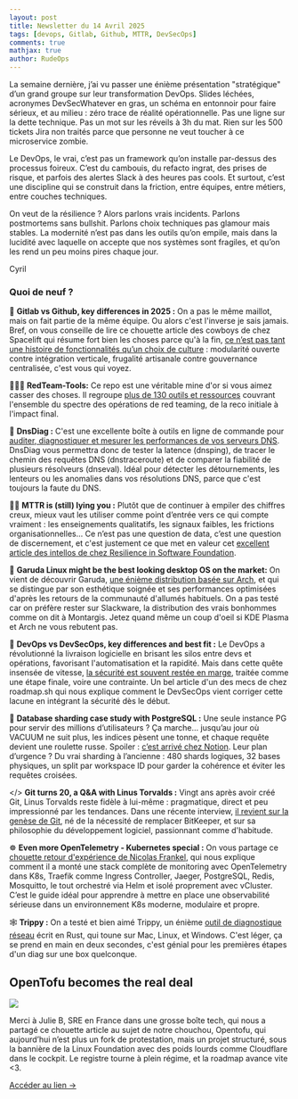 ```yaml
---
layout: post
title: Newsletter du 14 Avril 2025
tags: [devops, Gitlab, Github, MTTR, DevSecOps]
comments: true
mathjax: true
author: RudeOps
---
```

La semaine dernière, j’ai vu passer une énième présentation "stratégique" d’un grand groupe sur leur transformation DevOps. Slides léchées, acronymes DevSecWhatever en gras, un schéma en entonnoir pour faire sérieux, et au milieu : zéro trace de réalité opérationnelle. Pas une ligne sur la dette technique. Pas un mot sur les réveils à 3h du mat. Rien sur les 500 tickets Jira non traités parce que personne ne veut toucher à ce microservice zombie.

Le DevOps, le vrai, c’est pas un framework qu’on installe par-dessus des processus foireux. C’est du cambouis, du refacto ingrat, des prises de risque, et parfois des alertes Slack à des heures pas cools. Et surtout, c’est une discipline qui se construit dans la friction, entre équipes, entre métiers, entre couches techniques.

On veut de la résilience ? Alors parlons vrais incidents. Parlons postmortems sans bullshit. Parlons choix techniques pas glamour mais stables. La modernité n’est pas dans les outils qu’on empile, mais dans la lucidité avec laquelle on accepte que nos systèmes sont fragiles, et qu’on les rend un peu moins pires chaque jour.  

Cyril  

### Quoi de neuf ?

🦊 **Gitlab vs Github, key differences in 2025 :** On a pas le même maillot, mais on fait partie de la même équipe. Ou alors c'est l'inverse je sais jamais. Bref, on vous conseille de lire ce chouette article des cowboys de chez Spacelift qui résume fort bien les choses parce qu'à la fin, [ce n’est pas tant une histoire de fonctionnalités qu’un choix de culture](https://spacelift.io/blog/gitlab-vs-github) : modularité ouverte contre intégration verticale, frugalité artisanale contre gouvernance centralisée, c'est vous qui voyez.

👨🏻‍💻 **RedTeam-Tools:** Ce repo est une véritable mine d'or si vous aimez casser des choses. Il regroupe [plus de 130 outils et ressources](https://github.com/A-poc/RedTeam-Tools) couvrant l'ensemble du spectre des opérations de red teaming, de la reco initiale à l'impact final.

🚀 **DnsDiag :** C'est une excellente boîte à outils en ligne de commande pour [auditer, diagnostiquer et mesurer les performances de vos serveurs DNS](https://github.com/farrokhi/dnsdiag). DnsDiag vous permettra donc de tester la latence (dnsping), de tracer le chemin des requêtes DNS (dnstraceroute) et de comparer la fiabilité de plusieurs résolveurs (dnseval). Idéal pour détecter les détournements, les lenteurs ou les anomalies dans vos résolutions DNS, parce que c'est toujours la faute du DNS.

🏃‍♂️ **MTTR is (still) lying you :** Plutôt que de continuer à empiler des chiffres creux, mieux vaut les utiliser comme point d’entrée vers ce qui compte vraiment : les enseignements qualitatifs, les signaux faibles, les frictions organisationnelles... Ce n’est pas une question de data, c’est une question de discernement, et c'est justement ce que met en valeur cet [excellent article des intellos de chez Resilience in Software Foundation](https://resilienceinsoftware.org/news/1157532).

🐧 **Garuda Linux might be the best looking desktop OS on the market:** On vient de découvrir Garuda, [une énième distribution basée sur Arch](https://thenewstack.io/garuda-linux-might-be-the-best-looking-desktop-os-on-the-market/), et qui se distingue par son esthétique soignée et ses performances optimisées d'après les retours de la communauté d'allumés habituels. On a pas testé car on préfère rester sur Slackware, la distribution des vrais bonhommes comme on dit à Montargis. Jetez quand même un coup d'oeil si KDE Plasma et Arch ne vous rebutent pas.

🥇 **DevOps vs DevSecOps, key differences and best fit :** Le DevOps a révolutionné la livraison logicielle en brisant les silos entre devs et opérations, favorisant l'automatisation et la rapidité. Mais dans cette quête insensée de vitesse, [la sécurité est souvent restée en marge](https://roadmap.sh/devops/vs-devsecops), traitée comme une étape finale, voire une contrainte.​ Un bel article d'un des mecs de chez roadmap.sh qui nous explique comment le DevSecOps vient corriger cette lacune en intégrant la sécurité dès le début.

🏹 **Database sharding case study with PostgreSQL :** Une seule instance PG pour servir des millions d’utilisateurs ? Ça marche… jusqu’au jour où VACUUM ne suit plus, les indices pèsent une tonne, et chaque requête devient une roulette russe. Spoiler : [c’est arrivé chez Notion](https://newsletter.francofernando.com/p/database-sharding-case-study-postgresql). Leur plan d’urgence ? Du vrai sharding à l’ancienne : 480 shards logiques, 32 bases physiques, un split par workspace ID pour garder la cohérence et éviter les requêtes croisées.

</> **Git turns 20, a Q&A with Linus Torvalds :** Vingt ans après avoir créé Git, Linus Torvalds reste fidèle à lui-même : pragmatique, direct et peu impressionné par les tendances. Dans une récente interview, [il revient sur la genèse de Git](https://github.blog/open-source/git/git-turns-20-a-qa-with-linus-torvalds/), né de la nécessité de remplacer BitKeeper, et sur sa philosophie du développement logiciel, passionnant comme d'habitude.

☸️ **Even more OpenTelemetry - Kubernetes special :** On vous partage ce [chouette retour d'expérience de Nicolas Frankel](https://blog.frankel.ch/even-more-opentelemetry-kubernetes/), qui nous explique comment il a monté une stack complète de monitoring avec OpenTelemetry dans K8s, Traefik comme Ingress Controller, Jaeger, PostgreSQL, Redis, Mosquitto, le tout orchestré via Helm et isolé proprement avec vCluster. C’est le guide idéal pour apprendre à mettre en place une observabilité sérieuse dans un environnement K8s moderne, modulaire et propre.

🕸 **Trippy :** On a testé et bien aimé Trippy, un énième [outil de diagnostique réseau](https://github.com/fujiapple852/trippy) écrit en Rust, qui toune sur Mac, Linux, et Windows. C'est léger, ça se prend en main en deux secondes, c'est génial pour les premières étapes d'un diag sur une box quelconque.

## OpenTofu becomes the real deal

![](https://storage.mlcdn.com/account_image/325165/v3eToAFLmjvaHMpoXqLeDDzWxpMO3MhJNa0MWAVR.png)

Merci à Julie B, SRE en France dans une grosse boîte tech, qui nous a partagé ce chouette article au sujet de notre chouchou, Opentofu, qui aujourd’hui n’est plus un fork de protestation, mais un projet structuré, sous la bannière de la Linux Foundation avec des poids lourds comme Cloudflare dans le cockpit. Le registre tourne à plein régime, et la roadmap avance vite <3.

[Accéder au lien ->](https://www.infoworld.com/article/3852167/opentofu-becomes-the-real-deal.html)




